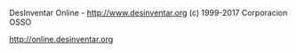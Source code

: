 
DesInventar Online - http://www.desinventar.org
(c) 1999-2017 Corporacion OSSO

http://online.desinventar.org


